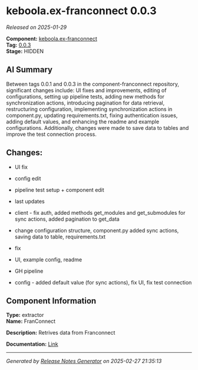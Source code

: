 # keboola.ex-franconnect 0.0.3

_Released on 2025-01-29_

**Component:** [keboola.ex-franconnect](https://github.com/keboola/component-franconnect)  
**Tag:** [0.0.3](https://github.com/keboola/component-franconnect/releases/tag/0.0.3)  
**Stage:** HIDDEN  


## AI Summary
Between tags 0.0.1 and 0.0.3 in the component-franconnect repository, significant changes include: UI fixes and improvements, editing of configurations, setting up pipeline tests, adding new methods for synchronization actions, introducing pagination for data retrieval, restructuring configuration, implementing synchronization actions in component.py, updating requirements.txt, fixing authentication issues, adding default values, and enhancing the readme and example configurations. Additionally, changes were made to save data to tables and improve the test connection process.



## Changes:



- UI fix 




- config edit 






- pipeline test setup + component edit 




- last updates 




- client - fix auth, added methods get_modules and get_submodules for sync actions, added pagination to get_data 




- change configuration structure, component.py added sync actions, saving data to table, requirements.txt 




- fix 




- UI, example config, readme 




- GH pipeline 




- config - added default value (for sync actions), fix UI, fix test connection 






## Component Information
**Type:** extractor  
**Name:** FranConnect  

**Description:** Retrives data from Franconnect  


**Documentation:** [Link](https://github.com/keboola/component-franconnect/blob/master/README.md)  



---
_Generated by [Release Notes Generator](https://github.com/keboola/release-notes-generator) on 2025-02-27 21:35:13_ 